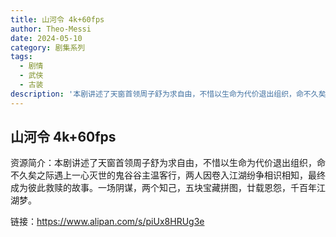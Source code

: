 ```yaml
---
title: 山河令 4k+60fps
author: Theo-Messi
date: 2024-05-10
category: 剧集系列
tags:
  - 剧情
  - 武侠
  - 古装
description: '本剧讲述了天窗首领周子舒为求自由，不惜以生命为代价退出组织，命不久矣之际遇上一心灭世的鬼谷谷主温客行，两人因卷入江湖纷争相识相知，最终成为彼此救赎的故事。一场阴谋，两个知己，五块宝藏拼图，廿载恩怨，千百年江湖梦。'
---
```


## 山河令 4k+60fps

资源简介：本剧讲述了天窗首领周子舒为求自由，不惜以生命为代价退出组织，命不久矣之际遇上一心灭世的鬼谷谷主温客行，两人因卷入江湖纷争相识相知，最终成为彼此救赎的故事。一场阴谋，两个知己，五块宝藏拼图，廿载恩怨，千百年江湖梦。

链接：https://www.alipan.com/s/piUx8HRUg3e
